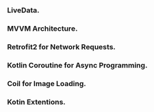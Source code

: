 ### LiveData.
### MVVM Architecture.
### Retrofit2 for Network Requests.
### Kotlin Coroutine for Async Programming.
### Coil for Image Loading.
### Kotin Extentions.
